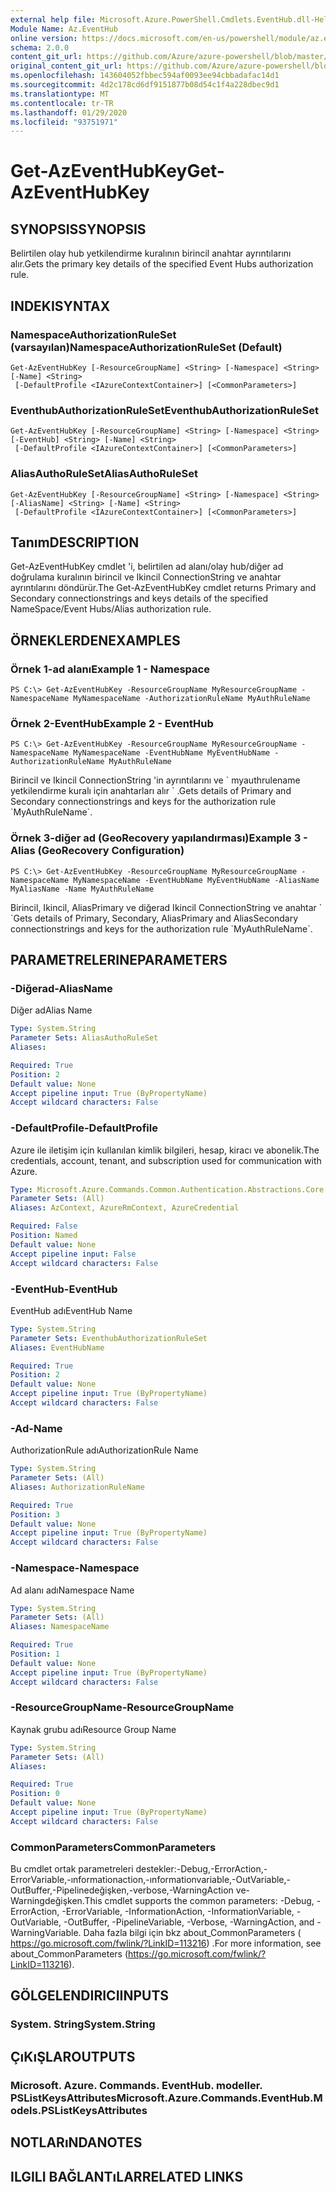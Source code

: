 ```yaml
---
external help file: Microsoft.Azure.PowerShell.Cmdlets.EventHub.dll-Help.xml
Module Name: Az.EventHub
online version: https://docs.microsoft.com/en-us/powershell/module/az.eventhub/get-azeventhubkey
schema: 2.0.0
content_git_url: https://github.com/Azure/azure-powershell/blob/master/src/EventHub/EventHub/help/Get-AzEventHubKey.md
original_content_git_url: https://github.com/Azure/azure-powershell/blob/master/src/EventHub/EventHub/help/Get-AzEventHubKey.md
ms.openlocfilehash: 143604052fbbec594af0093ee94cbbadafac14d1
ms.sourcegitcommit: 4d2c178cd6df9151877b08d54c1f4a228dbec9d1
ms.translationtype: MT
ms.contentlocale: tr-TR
ms.lasthandoff: 01/29/2020
ms.locfileid: "93751971"
---
```

# <span data-ttu-id="fa6a1-101">Get-AzEventHubKey</span><span class="sxs-lookup"><span data-stu-id="fa6a1-101">Get-AzEventHubKey</span></span>

## <span data-ttu-id="fa6a1-102">SYNOPSIS</span><span class="sxs-lookup"><span data-stu-id="fa6a1-102">SYNOPSIS</span></span>
<span data-ttu-id="fa6a1-103">Belirtilen olay hub yetkilendirme kuralının birincil anahtar ayrıntılarını alır.</span><span class="sxs-lookup"><span data-stu-id="fa6a1-103">Gets the primary key details of the specified Event Hubs authorization rule.</span></span>

## <span data-ttu-id="fa6a1-104">INDEKI</span><span class="sxs-lookup"><span data-stu-id="fa6a1-104">SYNTAX</span></span>

### <span data-ttu-id="fa6a1-105">NamespaceAuthorizationRuleSet (varsayılan)</span><span class="sxs-lookup"><span data-stu-id="fa6a1-105">NamespaceAuthorizationRuleSet (Default)</span></span>
```
Get-AzEventHubKey [-ResourceGroupName] <String> [-Namespace] <String> [-Name] <String>
 [-DefaultProfile <IAzureContextContainer>] [<CommonParameters>]
```

### <span data-ttu-id="fa6a1-106">EventhubAuthorizationRuleSet</span><span class="sxs-lookup"><span data-stu-id="fa6a1-106">EventhubAuthorizationRuleSet</span></span>
```
Get-AzEventHubKey [-ResourceGroupName] <String> [-Namespace] <String> [-EventHub] <String> [-Name] <String>
 [-DefaultProfile <IAzureContextContainer>] [<CommonParameters>]
```

### <span data-ttu-id="fa6a1-107">AliasAuthoRuleSet</span><span class="sxs-lookup"><span data-stu-id="fa6a1-107">AliasAuthoRuleSet</span></span>
```
Get-AzEventHubKey [-ResourceGroupName] <String> [-Namespace] <String> [-AliasName] <String> [-Name] <String>
 [-DefaultProfile <IAzureContextContainer>] [<CommonParameters>]
```

## <span data-ttu-id="fa6a1-108">Tanım</span><span class="sxs-lookup"><span data-stu-id="fa6a1-108">DESCRIPTION</span></span>
<span data-ttu-id="fa6a1-109">Get-AzEventHubKey cmdlet 'i, belirtilen ad alanı/olay hub/diğer ad doğrulama kuralının birincil ve Ikincil ConnectionString ve anahtar ayrıntılarını döndürür.</span><span class="sxs-lookup"><span data-stu-id="fa6a1-109">The Get-AzEventHubKey cmdlet returns Primary and Secondary connectionstrings and keys details of the specified NameSpace/Event Hubs/Alias authorization rule.</span></span>

## <span data-ttu-id="fa6a1-110">ÖRNEKLERDEN</span><span class="sxs-lookup"><span data-stu-id="fa6a1-110">EXAMPLES</span></span>

### <span data-ttu-id="fa6a1-111">Örnek 1-ad alanı</span><span class="sxs-lookup"><span data-stu-id="fa6a1-111">Example 1 - Namespace</span></span>
```
PS C:\> Get-AzEventHubKey -ResourceGroupName MyResourceGroupName -NamespaceName MyNamespaceName -AuthorizationRuleName MyAuthRuleName
```

### <span data-ttu-id="fa6a1-112">Örnek 2-EventHub</span><span class="sxs-lookup"><span data-stu-id="fa6a1-112">Example 2 - EventHub</span></span>
```
PS C:\> Get-AzEventHubKey -ResourceGroupName MyResourceGroupName -NamespaceName MyNamespaceName -EventHubName MyEventHubName -AuthorizationRuleName MyAuthRuleName
```

<span data-ttu-id="fa6a1-113">Birincil ve Ikincil ConnectionString 'in ayrıntılarını ve \` myauthrulename yetkilendirme kuralı için anahtarları alır \` .</span><span class="sxs-lookup"><span data-stu-id="fa6a1-113">Gets details of Primary and Secondary connectionstrings and keys for the authorization rule \`MyAuthRuleName\`.</span></span>

### <span data-ttu-id="fa6a1-114">Örnek 3-diğer ad (GeoRecovery yapılandırması)</span><span class="sxs-lookup"><span data-stu-id="fa6a1-114">Example 3 - Alias (GeoRecovery Configuration)</span></span>
```
PS C:\> Get-AzEventHubKey -ResourceGroupName MyResourceGroupName -NamespaceName MyNamespaceName -EventHubName MyEventHubName -AliasName MyAliasName -Name MyAuthRuleName
```

<span data-ttu-id="fa6a1-115">Birincil, Ikincil, AliasPrimary ve diğerad Ikincil ConnectionString ve anahtar \` \`</span><span class="sxs-lookup"><span data-stu-id="fa6a1-115">Gets details of Primary, Secondary, AliasPrimary and AliasSecondary connectionstrings and keys for the authorization rule \`MyAuthRuleName\`.</span></span>

## <span data-ttu-id="fa6a1-116">PARAMETRELERINE</span><span class="sxs-lookup"><span data-stu-id="fa6a1-116">PARAMETERS</span></span>

### <span data-ttu-id="fa6a1-117">-Diğerad</span><span class="sxs-lookup"><span data-stu-id="fa6a1-117">-AliasName</span></span>
<span data-ttu-id="fa6a1-118">Diğer ad</span><span class="sxs-lookup"><span data-stu-id="fa6a1-118">Alias Name</span></span>

```yaml
Type: System.String
Parameter Sets: AliasAuthoRuleSet
Aliases:

Required: True
Position: 2
Default value: None
Accept pipeline input: True (ByPropertyName)
Accept wildcard characters: False
```

### <span data-ttu-id="fa6a1-119">-DefaultProfile</span><span class="sxs-lookup"><span data-stu-id="fa6a1-119">-DefaultProfile</span></span>
<span data-ttu-id="fa6a1-120">Azure ile iletişim için kullanılan kimlik bilgileri, hesap, kiracı ve abonelik.</span><span class="sxs-lookup"><span data-stu-id="fa6a1-120">The credentials, account, tenant, and subscription used for communication with Azure.</span></span>

```yaml
Type: Microsoft.Azure.Commands.Common.Authentication.Abstractions.Core.IAzureContextContainer
Parameter Sets: (All)
Aliases: AzContext, AzureRmContext, AzureCredential

Required: False
Position: Named
Default value: None
Accept pipeline input: False
Accept wildcard characters: False
```

### <span data-ttu-id="fa6a1-121">-EventHub</span><span class="sxs-lookup"><span data-stu-id="fa6a1-121">-EventHub</span></span>
<span data-ttu-id="fa6a1-122">EventHub adı</span><span class="sxs-lookup"><span data-stu-id="fa6a1-122">EventHub Name</span></span>

```yaml
Type: System.String
Parameter Sets: EventhubAuthorizationRuleSet
Aliases: EventHubName

Required: True
Position: 2
Default value: None
Accept pipeline input: True (ByPropertyName)
Accept wildcard characters: False
```

### <span data-ttu-id="fa6a1-123">-Ad</span><span class="sxs-lookup"><span data-stu-id="fa6a1-123">-Name</span></span>
<span data-ttu-id="fa6a1-124">AuthorizationRule adı</span><span class="sxs-lookup"><span data-stu-id="fa6a1-124">AuthorizationRule Name</span></span>

```yaml
Type: System.String
Parameter Sets: (All)
Aliases: AuthorizationRuleName

Required: True
Position: 3
Default value: None
Accept pipeline input: True (ByPropertyName)
Accept wildcard characters: False
```

### <span data-ttu-id="fa6a1-125">-Namespace</span><span class="sxs-lookup"><span data-stu-id="fa6a1-125">-Namespace</span></span>
<span data-ttu-id="fa6a1-126">Ad alanı adı</span><span class="sxs-lookup"><span data-stu-id="fa6a1-126">Namespace Name</span></span>

```yaml
Type: System.String
Parameter Sets: (All)
Aliases: NamespaceName

Required: True
Position: 1
Default value: None
Accept pipeline input: True (ByPropertyName)
Accept wildcard characters: False
```

### <span data-ttu-id="fa6a1-127">-ResourceGroupName</span><span class="sxs-lookup"><span data-stu-id="fa6a1-127">-ResourceGroupName</span></span>
<span data-ttu-id="fa6a1-128">Kaynak grubu adı</span><span class="sxs-lookup"><span data-stu-id="fa6a1-128">Resource Group Name</span></span>

```yaml
Type: System.String
Parameter Sets: (All)
Aliases:

Required: True
Position: 0
Default value: None
Accept pipeline input: True (ByPropertyName)
Accept wildcard characters: False
```

### <span data-ttu-id="fa6a1-129">CommonParameters</span><span class="sxs-lookup"><span data-stu-id="fa6a1-129">CommonParameters</span></span>
<span data-ttu-id="fa6a1-130">Bu cmdlet ortak parametreleri destekler:-Debug,-ErrorAction,-ErrorVariable,-ınformationaction,-ınformationvariable,-OutVariable,-OutBuffer,-Pipelinedeğişken,-verbose,-WarningAction ve-Warningdeğişken.</span><span class="sxs-lookup"><span data-stu-id="fa6a1-130">This cmdlet supports the common parameters: -Debug, -ErrorAction, -ErrorVariable, -InformationAction, -InformationVariable, -OutVariable, -OutBuffer, -PipelineVariable, -Verbose, -WarningAction, and -WarningVariable.</span></span> <span data-ttu-id="fa6a1-131">Daha fazla bilgi için bkz about_CommonParameters ( https://go.microsoft.com/fwlink/?LinkID=113216) .</span><span class="sxs-lookup"><span data-stu-id="fa6a1-131">For more information, see about_CommonParameters (https://go.microsoft.com/fwlink/?LinkID=113216).</span></span>

## <span data-ttu-id="fa6a1-132">GÖLGELENDIRICI</span><span class="sxs-lookup"><span data-stu-id="fa6a1-132">INPUTS</span></span>

### <span data-ttu-id="fa6a1-133">System. String</span><span class="sxs-lookup"><span data-stu-id="fa6a1-133">System.String</span></span>

## <span data-ttu-id="fa6a1-134">ÇıKıŞLAR</span><span class="sxs-lookup"><span data-stu-id="fa6a1-134">OUTPUTS</span></span>

### <span data-ttu-id="fa6a1-135">Microsoft. Azure. Commands. EventHub. modeller. PSListKeysAttributes</span><span class="sxs-lookup"><span data-stu-id="fa6a1-135">Microsoft.Azure.Commands.EventHub.Models.PSListKeysAttributes</span></span>

## <span data-ttu-id="fa6a1-136">NOTLARıNDA</span><span class="sxs-lookup"><span data-stu-id="fa6a1-136">NOTES</span></span>

## <span data-ttu-id="fa6a1-137">ILGILI BAĞLANTıLAR</span><span class="sxs-lookup"><span data-stu-id="fa6a1-137">RELATED LINKS</span></span>
